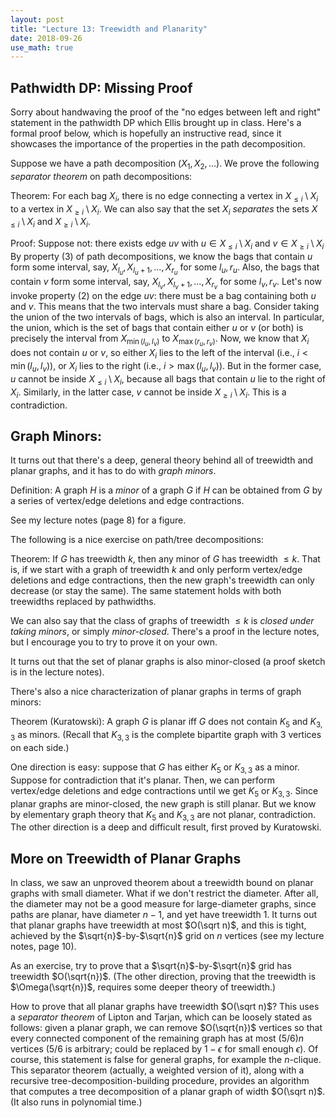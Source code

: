 ```yaml
---
layout: post
title: "Lecture 13: Treewidth and Planarity"
date: 2018-09-26
use_math: true
---
```


Pathwidth DP: Missing Proof
------------

Sorry about handwaving the proof of the "no edges between left and right" statement in the pathwidth DP which Ellis brought up in class. Here's a formal proof below, which is hopefully an instructive read, since it showcases the importance of the properties in the path decomposition.

Suppose we have a path decomposition $(X_1,X_2,\ldots)$. We prove the following *separator theorem* on path decompositions:

Theorem: For each bag $X_i$, there is no edge connecting a vertex in $X_{\le i}\setminus X_i$ to a vertex in $X_{\ge i}\setminus X_i$. We can also say that the set $X_i$ *separates* the sets $X_{\le i}\setminus X_i$ and $X_{\ge i}\setminus X_i$.

Proof: Suppose not: there exists edge $uv$ with $u\in X_{\le i}\setminus X_i$ and $v\in X_{\ge i}\setminus X_i$ By property (3) of path decompositions, we know the bags that contain $u$ form some interval, say, $X_{l_u},X_{l_u+1},\ldots,X_{r_u}$ for some $l_u,r_u$. Also, the bags that contain $v$ form some interval, say, $X_{l_v},X_{l_v+1},\ldots,X_{r_v}$ for some $l_v,r_v$. Let's now invoke property (2) on the edge $uv$: there must be a bag containing both $u$ and $v$. This means that the two intervals must share a bag. Consider taking the union of the two intervals of bags, which is also an interval. In particular, the union, which is the set of bags that contain either $u$ or $v$ (or both) is precisely the interval from $X_{\min(l_u,l_v)}$ to $X_{\max(r_u,r_v)}$. Now, we know that $X_i$ does not contain $u$ or $v$, so either $X_i$ lies to the left of the interval (i.e., $i<\min(l_u,l_v)$), or $X_i$ lies to the right (i.e., $i>\max(l_u,l_v)$). But in the former case, $u$ cannot be inside $X_{\le i}\setminus X_i$, because all bags that contain $u$ lie to the right of $X_i$. Similarly, in the latter case, $v$ cannot be inside $X_{\ge i}\setminus X_i$. This is a contradiction.

Graph Minors:
----------

It turns out that there's a deep, general theory behind all of treewidth and planar graphs, and it has to do with *graph minors*.

Definition: A graph $H$ is a *minor* of a graph $G$ if $H$ can be obtained from $G$ by a series of vertex/edge deletions and edge contractions.

See my lecture notes (page 8) for a figure.

The following is a nice exercise on path/tree decompositions:

Theorem: If $G$ has treewidth $k$, then any minor of $G$ has treewidth $\le k$. That is, if we start with a graph of treewidth $k$ and only perform vertex/edge deletions and edge contractions, then the new graph's treewidth can only decrease (or stay the same). The same statement holds with both treewidths replaced by pathwidths.

We can also say that the class of graphs of treewidth $\le k$ is *closed under taking minors*, or simply *minor-closed*. There's a proof in the lecture notes, but I encourage you to try to prove it on your own.

It turns out that the set of planar graphs is also minor-closed (a proof sketch is in the lecture notes).

There's also a nice characterization of planar graphs in terms of graph minors:

Theorem (Kuratowski): A graph $G$ is planar iff $G$ does not contain $K_5$ and $K_{3,3}$ as minors. (Recall that $K_{3,3}$ is the complete bipartite graph with $3$ vertices on each side.)

One direction is easy: suppose that $G$ has either $K_5$ or $K_{3,3}$ as a minor. Suppose for contradiction that it's planar. Then, we can perform vertex/edge deletions and edge contractions until we get $K_5$ or $K_{3,3}$. Since planar graphs are minor-closed, the new graph is still planar. But we know by elementary graph theory that $K_5$ and $K_{3,3}$ are not planar, contradiction. The other direction is a deep and difficult result, first proved by Kuratowski.

More on Treewidth of Planar Graphs
-----------

In class, we saw an unproved theorem about a treewidth bound on planar graphs with small diameter. What if we don't restrict the diameter. After all, the diameter may not be a good measure for large-diameter graphs, since paths are planar, have diameter $n-1$, and yet have treewidth $1$. It turns out that planar graphs have treewidth at most $O(\sqrt n)$, and this is tight, achieved by the $\sqrt{n}$-by-$\sqrt{n}$ grid on $n$ vertices (see my lecture notes, page 10).

As an exercise, try to prove that a $\sqrt{n}$-by-$\sqrt{n}$ grid has treewidth $O(\sqrt{n})$. (The other direction, proving that the treewidth is $\Omega(\sqrt{n})$, requires some deeper theory of treewidth.)

How to prove that all planar graphs have treewidth $O(\sqrt n)$? This uses a *separator theorem* of Lipton and Tarjan, which can be loosely stated as follows: given a planar graph, we can remove $O(\sqrt{n})$ vertices so that every connected component of the remaining graph has at most $(5/6)n$ vertices ($5/6$ is arbitrary; could be replaced by $1-\epsilon$ for small enough $\epsilon$). Of course, this statement is false for general graphs, for example the $n$-clique. This separator theorem (actually, a weighted version of it), along with a recursive tree-decomposition-building procedure, provides an algorithm that computes a tree decomposition of a planar graph of width $O(\sqrt n)$. (It also runs in polynomial time.)
